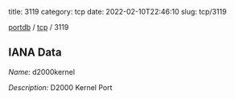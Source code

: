 title: 3119
category: tcp
date: 2022-02-10T22:46:10
slug: tcp/3119

[portdb](/) / [tcp](/category/tcp.html) / 3119


## IANA Data

_Name:_ d2000kernel

_Description:_ D2000 Kernel Port

